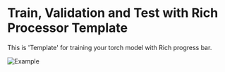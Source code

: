# Train, Validation and Test with Rich Processor Template
This is 'Template' for training your torch model with Rich progress bar.


![Example](https://github.com/Msameim181/TorchRichTemplate/blob/main/images/sample.png?raw=true)

